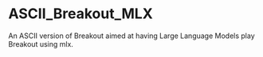 # ASCII_Breakout_MLX
An ASCII version of Breakout aimed at having Large Language Models play Breakout using mlx.
